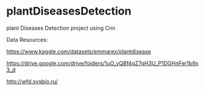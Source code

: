 # plantDiseasesDetection 

plant Diseases Detection project using Cnn 


Data Resources:

https://www.kaggle.com/datasets/emmarex/plantdisease

https://drive.google.com/drive/folders/1uO_yQBf4qZ7qH3U_P1DGHnFer1b9x3_d

http://wfd.sysbio.ru/
